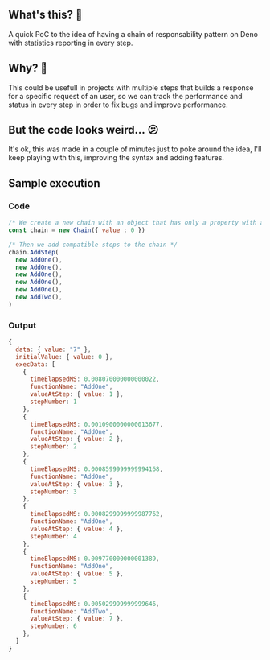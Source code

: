 ## What's this? 🎃

A quick PoC to the idea of having a chain of responsability pattern on Deno with statistics reporting in every step.

## Why? 🤔

This could be usefull in projects with multiple steps that builds a response for a specific request of an user, so we can track the performance and status in every step in order to fix bugs and improve performance.

## But the code looks weird... 😕

It's ok, this was made in a couple of minutes just to poke around the idea, I'll keep playing with this, improving the syntax and adding features.

## Sample execution

### Code

```js
/* We create a new chain with an object that has only a property with a numeric value */
const chain = new Chain({ value : 0 })

/* Then we add compatible steps to the chain */
chain.AddStep(
  new AddOne(),
  new AddOne(),
  new AddOne(),
  new AddOne(),
  new AddOne(),
  new AddTwo(),
)
```

### Output

```js
{
  data: { value: "7" },
  initialValue: { value: 0 },
  execData: [
    {
      timeElapsedMS: 0.008070000000000022,
      functionName: "AddOne",
      valueAtStep: { value: 1 },
      stepNumber: 1
    },
    {
      timeElapsedMS: 0.0010900000000013677,
      functionName: "AddOne",
      valueAtStep: { value: 2 },
      stepNumber: 2
    },
    {
      timeElapsedMS: 0.0008599999999994168,
      functionName: "AddOne",
      valueAtStep: { value: 3 },
      stepNumber: 3
    },
    {
      timeElapsedMS: 0.0008299999999987762,
      functionName: "AddOne",
      valueAtStep: { value: 4 },
      stepNumber: 4
    },
    {
      timeElapsedMS: 0.009770000000001389,
      functionName: "AddOne",
      valueAtStep: { value: 5 },
      stepNumber: 5
    },
    {
      timeElapsedMS: 0.005029999999999646,
      functionName: "AddTwo",
      valueAtStep: { value: 7 },
      stepNumber: 6
    },
  ]
}
```